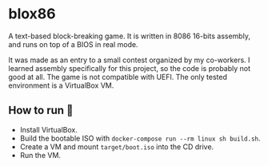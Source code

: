 # blox86

A text-based block-breaking game. It is written in 8086 16-bits assembly, and runs on top of a BIOS in real mode.

It was made as an entry to a small contest organized by my co-workers. I learned assembly specifically for this project, so the code is probably not good at all. The game is not compatible with UEFI. The only tested environment is a VirtualBox VM.

## How to run 🚀

- Install VirtualBox.
- Build the bootable ISO with `docker-compose run --rm linux sh build.sh`.
- Create a VM and mount `target/boot.iso` into the CD drive.
- Run the VM.

